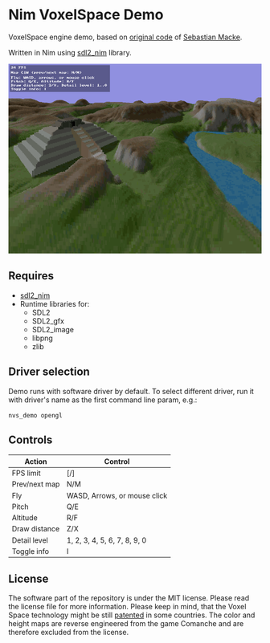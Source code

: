 Nim VoxelSpace Demo
===================

VoxelSpace engine demo, based on [original code](https://github.com/s-macke/VoxelSpace) of [Sebastian Macke](https://github.com/s-macke).

Written in Nim using [sdl2_nim](https://github.com/Vladar4/sdl2_nim) library.

![Screenshot](screenshot01.png)

Requires
--------

* [sdl2_nim](https://github.com/Vladar4/sdl2_nim)
* Runtime libraries for:
  * SDL2
  * SDL2_gfx
  * SDL2_image
  * libpng
  * zlib

Driver selection
----------------

Demo runs with software driver by default. To select different driver,
run it with driver's name as the first command line param, e.g.:

```
nvs_demo opengl
```

Controls
--------

| Action        | Control                       |
|---------------|-------------------------------|
| FPS limit     | [/]                           |
| Prev/next map | N/M                           |
| Fly           | WASD, Arrows, or mouse click  |
| Pitch         | Q/E                           |
| Altitude      | R/F                           |
| Draw distance | Z/X                           |
| Detail level  | 1, 2, 3, 4, 5, 6, 7, 8, 9, 0  |
| Toggle info   | I                             |

License
-------

The software part of the repository is under the MIT license. Please read the license file for more information. Please keep in mind, that the Voxel Space technology might be still [patented](https://patents.justia.com/assignee/novalogic-inc) in some countries. The color and height maps are reverse engineered from the game Comanche and are therefore excluded from the license.

